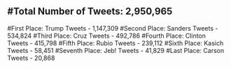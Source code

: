 #Total Number of Tweets: 2,950,965 
---
#First Place: Trump Tweets - 1,147,309
#Second Place: Sanders Tweets - 534,824
#Third Place: Cruz Tweets - 492,786
#Fourth Place: Clinton Tweets - 415,798
#Fifth Place: Rubio Tweets - 239,112
#Sixth Place: Kasich Tweets - 58,451
#Seventh Place: Jeb! Tweets - 41,829
#Last Place: Carson Tweets - 20,868
